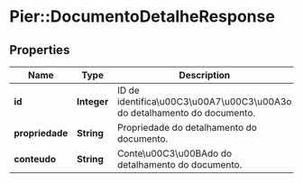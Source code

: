 # Pier::DocumentoDetalheResponse

## Properties
Name | Type | Description | Notes
------------ | ------------- | ------------- | -------------
**id** | **Integer** | ID de identifica\u00C3\u00A7\u00C3\u00A3o do detalhamento do documento. | [optional] 
**propriedade** | **String** | Propriedade do detalhamento do documento. | [optional] 
**conteudo** | **String** | Conte\u00C3\u00BAdo do detalhamento do documento. | [optional] 


